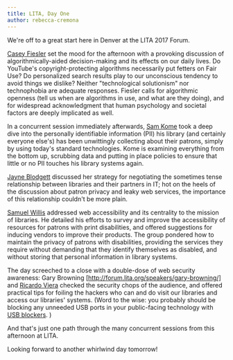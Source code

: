 ```yaml
---
title: LITA, Day One
author: rebecca-cremona
---
```

We're off to a great start here in Denver at the LITA 2017 Forum.

[Casey Fiesler](http://forum.lita.org/speakers/casey-fiesler/) set the mood for the afternoon with a provoking discussion of algorithmically-aided decision-making and its effects on our daily lives. Do YouTube's copyright-protecting algorithms necessarily put fetters on Fair Use? Do personalized search results play to our unconscious tendency to avoid things we dislike? Neither "technological solutionism" nor technophobia are adequate responses. Fiesler calls for algorithmic openness (tell us when are algorithms in use, and what are they doing), and for widespread acknowledgment that human psychology and societal factors are deeply implicated as well.

In a concurrent session immediately afterwards, [Sam Kome](http://forum.lita.org/speakers/sam-kome/) took a deep dive into the personally identifiable information (PII) his library (and certainly everyone else's) has been unwittingly collecting about their patrons, simply by using today's standard technologies. Kome is examining everything from the bottom up, scrubbing data and putting in place policies to ensure that little or no PII touches his library systems again.  

[Jayne Blodgett](http://forum.lita.org/speakers/jayne-blodgett/) discussed her strategy for negotiating the sometimes tense relationship between libraries and their partners in IT; hot on the heels of the discussion about patron privacy and leaky web services, the importance of this relationship couldn't be more plain.

[Samuel Willis](http://forum.lita.org/speakers/samuel-willis/) addressed web accessibility and its centrality to the mission of libraries. He detailed his efforts to survey and improve the accessibility of resources for patrons with print disabilities, and offered suggestions for inducing vendors to improve their products. The group pondered how to maintain the privacy of patrons with disabilities, providing the services they require without demanding that they identify themselves as disabled, and without storing that personal information in library systems.

The day screeched to a close with a double-dose of web security awareness: Gary Browning [http://forum.lita.org/speakers/gary-browning/] and [Ricardo Viera](http://forum.lita.org/speakers/ricardo-viera/) checked the security chops of the audience, and offered practical tips for foiling the hackers who can and do visit our libraries and access our libraries' systems. (Word to the wise: you probably should be blocking any unneeded USB ports in your public-facing technology with [USB blockers](https://www.amazon.com/Lindy-USB-Port-Blocker-Green/dp/B000I2JWJ0). )

And that's just one path through the many concurrent sessions from this afternoon at LITA. 

Looking forward to another whirlwind day tomorrow!

